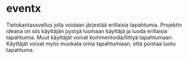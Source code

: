 # eventx
Tietokantasovellus jolla voidaan järjestää erillaisia tapahtumia. Projektin ideana on siis käyttäjän pystyä luomaan käyttäjä ja luoda erillaisia tapahtumia.
Muut käyttäjät voivat kommentoida/liittyä tapahtumaan. Käyttäjät voivat myös muokata omia tapahtumiaan, että poistaa luotu tapahtuma. 
